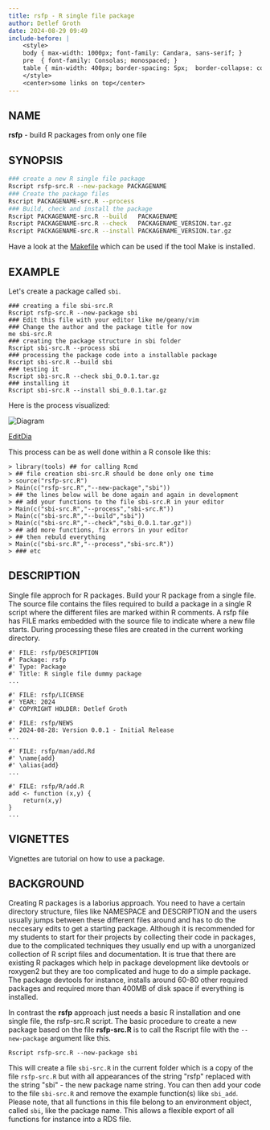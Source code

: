 ```yaml
---
title: rsfp - R single file package
author: Detlef Groth
date: 2024-08-29 09:49
include-before: |
    <style>
    body { max-width: 1000px; font-family: Candara, sans-serif; }
    pre  { font-family: Consolas; monospaced; }
    table { min-width: 400px; border-spacing: 5px;  border-collapse: collapse; }
    </style>
    <center>some links on top</center>
---
```


## NAME

__rsfp__ - build R packages from only one file
 
## SYNOPSIS

```.bash
### create a new R single file package
Rscript rsfp-src.R --new-package PACKAGENAME
### Create the package files 
Rscript PACKAGENAME-src.R --process
### Build, check and install the package
Rscript PACKAGENAME-src.R --build   PACKAGENAME
Rscript PACKAGENAME-src.R --check   PACKAGENAME_VERSION.tar.gz
Rscript PACKAGENAME-src.R --install PACKAGENAME_VERSION.tar.gz
```

Have a look at the [Makefile](Makefile)  which can be used if the tool Make is
installed. 

## EXAMPLE

Let's create a package called `sbi`.

```
### creating a file sbi-src.R
Rscript rsfp-src.R --new-package sbi
### Edit this file with your editor like me/geany/vim
### Change the author and the package title for now
me sbi-src.R
### creating the package structure in sbi folder
Rscript sbi-src.R --process sbi
### processing the package code into a installable package
Rscript sbi-src.R --build sbi
### testing it
Rscript sbi-src.R --check sbi_0.0.1.tar.gz
### installing it
Rscript sbi-src.R --install sbi_0.0.1.tar.gz
```

Here is the process visualized:

![Diagram](https://kroki.io/graphviz/svg/eNqdkl9rwjAUxd_3KUqfNmgrY_gkHYj2QVAn0TcZI21u_9CYlCTinPjdl6ZprX2QsfYlueeXw7k3IUUmcJU7yLk8OfpjnMBe5riCkHEFnlRnCmFaUArESzjlIpSYHjjzTgVRefgajD_NQSGr1PHfHRkXe4pjoKHr-wxOfoWTEmfgPHOWwIvb0JqyMCnEja8ET0BKzaYKWA_WVM2vp6tou5nOokF9Hm1naLHZLT7WA-WAGSKDGkLDwqbMuibaNEKmlS9FEqBbjFbTSyt5zazcelh3cXvoqKNSTgkIy5loLaY3o_TItCWxMkKthqzSCjptF3Kk_TvFONYNxceCkn1zd4QrBaQBuvk9gmr_R7qp10CSQ1KaklnVpYJJhSk1RSCF4sJes6lcHIFZqR_QASatPDFv4do70fYWmZ3bvrryHNMj2EnG_LsXphuUM1vNbT7t6to3-haMH5uY-PcmTUfa5IsF9a-wCLKfPzvaOdx7Ltbb3XS5_J_r0_UX7_8oYQ==)

[EditDia](https://niolesk.top/#https://kroki.io/graphviz/svg/eNqdkl9rwjAUxd_3KUqfNmgrY_gkHYj2QVAn0TcZI21u_9CYlCTinPjdl6ZprX2QsfYlueeXw7k3IUUmcJU7yLk8OfpjnMBe5riCkHEFnlRnCmFaUArESzjlIpSYHjjzTgVRefgajD_NQSGr1PHfHRkXe4pjoKHr-wxOfoWTEmfgPHOWwIvb0JqyMCnEja8ET0BKzaYKWA_WVM2vp6tou5nOokF9Hm1naLHZLT7WA-WAGSKDGkLDwqbMuibaNEKmlS9FEqBbjFbTSyt5zazcelh3cXvoqKNSTgkIy5loLaY3o_TItCWxMkKthqzSCjptF3Kk_TvFONYNxceCkn1zd4QrBaQBuvk9gmr_R7qp10CSQ1KaklnVpYJJhSk1RSCF4sJes6lcHIFZqR_QASatPDFv4do70fYWmZ3bvrryHNMj2EnG_LsXphuUM1vNbT7t6to3-haMH5uY-PcmTUfa5IsF9a-wCLKfPzvaOdx7Ltbb3XS5_J_r0_UX7_8oYQ==)

This process can be as well done within a R console like this:

```{r eval=FALSE}
> library(tools) ## for calling Rcmd
> ## file creation sbi-src.R should be done only one time
> source("rsfp-src.R") 
> Main(c("rsfp-src.R","--new-package","sbi"))
> ## the lines below will be done again and again in development
> ## add your functions to the file sbi-src.R in your editor
> Main(c("sbi-src.R","--process","sbi-src.R"))
> Main(c("sbi-src.R","--build","sbi"))
> Main(c("sbi-src.R","--check","sbi_0.0.1.tar.gz"))
> ## add more functions, fix errors in your editor
> ## then rebuld everything
> Main(c("sbi-src.R","--process","sbi-src.R"))
> ### etc
```

## DESCRIPTION

Single file approch for R packages. Build your R package from a single file.
The source file  contains the files  required to build a package in a single R
script  where the  different  files are marked  within R comments. A rsfp file
has FILE marks  embedded  with the source  file to  indicate  where a new file
starts.  During  processing  these  files are  created in the current  working
directory.

```{.r}
#' FILE: rsfp/DESCRIPTION
#' Package: rsfp
#' Type: Package
#' Title: R single file dummy package
...

#' FILE: rsfp/LICENSE
#' YEAR: 2024
#' COPYRIGHT HOLDER: Detlef Groth

#' FILE: rsfp/NEWS
#' 2024-08-28: Version 0.0.1 - Initial Release
...

#' FILE: rsfp/man/add.Rd
#' \name{add}
#' \alias{add}
...

#' FILE: rsfp/R/add.R
add <- function (x,y) {
    return(x,y)
}
...
```

## VIGNETTES 

Vignettes are tutorial on how to use a package.

## BACKGROUND

Creating  R  packages  is a  laborius  approach.  You  need to have a  certain
directory  structure,  files  like  NAMESPACE  and  DESCRIPTION  and the users
usually jumps between these different files around and has to do the neccesary
edits to get a starting package. Although it is recommended for my students to
start for their  projects by  collecting  their code in  packages,  due to the
complicated  techniques they usually end up with a unorganized collection of R
script files and  documentation. It is true that there are existing R packages
which help in package  development  like devtools or roxygen2 but they are too
complicated and huge to do a simple package. The package devtools for instance,
installs around 60-80 other required  packages and required more than 400MB of
disk space if everything is installed. 

In contrast the __rsfp__  approach just needs a basic R  installation  and one
single  file, the  rsfp-src.R  script.  The  basic  procedure  to create a new
package based on the file __rsfp-src.R__ is to call the Rscript file with the 
`--new-package` argument like this.

```
Rscript rsfp-src.R --new-package sbi
```

This will create a file  `sbi-src.R` in the current  folder which is a copy of
the file  `rsfp-src.R`  but with all  appearances  of the string "rsfp" replaced
with the string  "sbi" - the new  package  name  string. You can then add your
code  to  the  file  `sbi-src.R`  and  remove  the  example  function(s)  like
`sbi_add`.  Please  note,  that  all  functions  in  this  file  belong  to an
environment  object,  called  `sbi`,  like the  package  name.  This  allows a
flexible export of all functions for instance into a RDS file.







